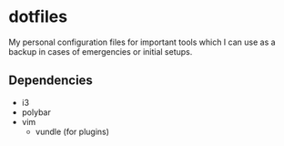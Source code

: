 # dotfiles

My personal configuration files for important tools which I can use as a backup in cases of emergencies or initial setups.

## Dependencies
- i3
- polybar
- vim
  - vundle (for plugins)
